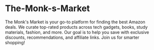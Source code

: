 # The-Monk-s-Market
The Monk's Market is your go-to platform for finding the best Amazon deals. We curate top-rated products across tech gadgets, books, study materials, fashion, and more. Our goal is to help you save with exclusive discounts, recommendations, and affiliate links. Join us for smarter shopping!
